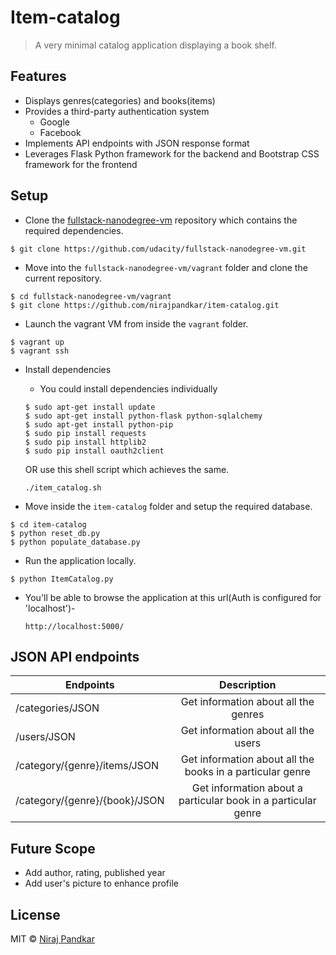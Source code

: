 # Item-catalog

> A very minimal catalog application displaying a book shelf.

## Features
* Displays genres(categories) and books(items)
* Provides a third-party authentication system
    * Google
    * Facebook
* Implements API endpoints with JSON response format
* Leverages Flask Python framework for the backend and Bootstrap CSS framework for the frontend

## Setup
* Clone the [fullstack-nanodegree-vm](https://github.com/udacity/fullstack-nanodegree-vm) repository which contains the required dependencies.
```
$ git clone https://github.com/udacity/fullstack-nanodegree-vm.git
```

* Move into the `fullstack-nanodegree-vm/vagrant` folder and clone the current repository.
```
$ cd fullstack-nanodegree-vm/vagrant
$ git clone https://github.com/nirajpandkar/item-catalog.git 
```

* Launch the vagrant VM from inside the `vagrant` folder.
```
$ vagrant up
$ vagrant ssh
```

* Install dependencies
    * You could install dependencies individually
    ```
    $ sudo apt-get install update
    $ sudo apt-get install python-flask python-sqlalchemy
    $ sudo apt-get install python-pip
    $ sudo pip install requests
    $ sudo pip install httplib2
    $ sudo pip install oauth2client
    ```
    OR use this shell script which achieves the same.
    ```
    ./item_catalog.sh
    ```
    
* Move inside the `item-catalog` folder and setup the required database.
```
$ cd item-catalog
$ python reset_db.py
$ python populate_database.py
```
* Run the application locally.
```
$ python ItemCatalog.py
```


* You'll be able to browse the application at this url(Auth is configured for 'localhost')- 

    `http://localhost:5000/`
    
## JSON API endpoints

| Endpoints       | Description           |
| ------------- |:-------------:|
| /categories/JSON      | Get information about all the genres |
| /users/JSON      | Get information about all the users      |
| /category/{genre}/items/JSON      | Get information about all the books in a particular genre     |
| /category/{genre}/{book}/JSON | Get information about a particular book in a particular genre      |

## Future Scope
* Add author, rating, published year
* Add user's picture to enhance profile
## License

MIT © [Niraj Pandkar](https://github.com/nirajpandkar)
